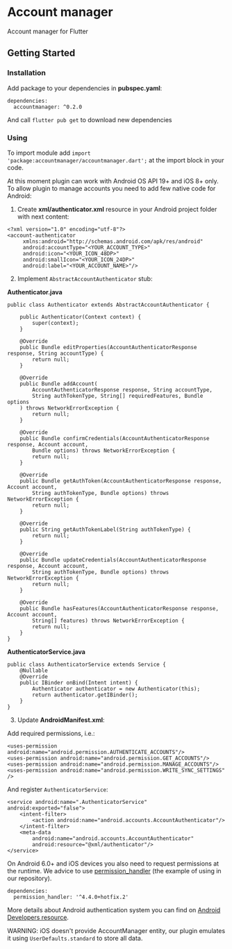 # Account manager

Account manager for Flutter

## Getting Started

### Installation

Add package to your dependencies in **pubspec.yaml**:

 ```
dependencies:
   accountmanager: ^0.2.0
```

And call `flutter pub get` to download new dependencies

### Using

To import module add `import 'package:accountmanager/accountmanager.dart';` at the 
import block in your code.

At this moment plugin can work with Android OS API 19+ and iOS 8+ only. To allow plugin to manage 
accounts you need to add few native code for Android:  

1. Create **xml/authenticator.xml** resource in your Android project folder with next content:  
```
<?xml version="1.0" encoding="utf-8"?>
<account-authenticator
     xmlns:android="http://schemas.android.com/apk/res/android"
     android:accountType="<YOUR_ACCOUNT_TYPE>"
     android:icon="<YOUR_ICON_48DP>"
     android:smallIcon="<YOUR_ICON_24DP>"
     android:label="<YOUR_ACCOUNT_NAME>"/>
```
2. Implement `AbstractAccountAuthenticator` stub:  

**Authenticator.java**
```
public class Authenticator extends AbstractAccountAuthenticator {

    public Authenticator(Context context) {
        super(context);
    }

    @Override
    public Bundle editProperties(AccountAuthenticatorResponse response, String accountType) {
        return null;
    }

    @Override
    public Bundle addAccount(
        AccountAuthenticatorResponse response, String accountType, 
        String authTokenType, String[] requiredFeatures, Bundle options
    ) throws NetworkErrorException {
        return null;
    }

    @Override
    public Bundle confirmCredentials(AccountAuthenticatorResponse response, Account account, 
        Bundle options) throws NetworkErrorException {
        return null;
    }

    @Override
    public Bundle getAuthToken(AccountAuthenticatorResponse response, Account account, 
        String authTokenType, Bundle options) throws NetworkErrorException {
        return null;
    }

    @Override
    public String getAuthTokenLabel(String authTokenType) {
        return null;
    }

    @Override
    public Bundle updateCredentials(AccountAuthenticatorResponse response, Account account, 
        String authTokenType, Bundle options) throws NetworkErrorException {
        return null;
    }

    @Override
    public Bundle hasFeatures(AccountAuthenticatorResponse response, Account account, 
        String[] features) throws NetworkErrorException {
        return null;
    }
}
```

**AuthenticatorService.java**
```
public class AuthenticatorService extends Service {
    @Nullable
    @Override
    public IBinder onBind(Intent intent) {
        Authenticator authenticator = new Authenticator(this);
        return authenticator.getIBinder();
    }
}
```

3. Update **AndroidManifest.xml**:

Add required permissions, i.e.:  
```
<uses-permission android:name="android.permission.AUTHENTICATE_ACCOUNTS"/>
<uses-permission android:name="android.permission.GET_ACCOUNTS"/>
<uses-permission android:name="android.permission.MANAGE_ACCOUNTS"/>
<uses-permission android:name="android.permission.WRITE_SYNC_SETTINGS" />
```
And register `AuthenticatorService`:
```
<service android:name=".AuthenticatorService" android:exported="false">
    <intent-filter>
        <action android:name="android.accounts.AccountAuthenticator"/>
    </intent-filter>
    <meta-data
        android:name="android.accounts.AccountAuthenticator"
        android:resource="@xml/authenticator"/>
</service>
```

On Android 6.0+ and iOS devices you also need to request permissions at the runtime. We advice to 
use [permission_handler](https://pub.dev/packages/permission_handler) (the example of using in our 
repository).

```
dependencies:
  permission_handler: '^4.4.0+hotfix.2'
```

More details about Android authentication system you can find on 
[Android Developers resource](https://developer.android.com/training/id-auth/custom_auth).

WARNING: iOS doesn't provide AccountManager entity, our plugin emulates it using 
`UserDefaults.standard` to store all data.